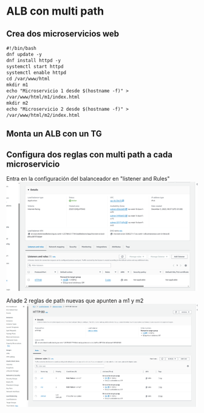# ALB con multi path

## Crea dos microservicios web

```
#!/bin/bash
dnf update -y
dnf install httpd -y
systemctl start httpd
systemctl enable httpd
cd /var/www/html
mkdir m1
echo "Microservicio 1 desde $(hostname -f)" > /var/www/html/m1/index.html
mkdir m2
echo "Microservicio 2 desde $(hostname -f)" > /var/www/html/m2/index.html
```
## Monta un ALB con un TG

## Configura dos reglas con multi path a cada microservicio

Entra en la configuración del balanceador en "listener and Rules"
![](images/01.png)

Añade 2 reglas de path nuevas que apunten a m1 y m2
![](images/02.png)
